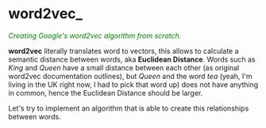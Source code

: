 # word2vec_
<font color="green">_Creating Google's word2vec algorithm from scratch._</font>

**word2vec** literally translates word to vectors, this allows to calculate a semantic distance between words, aka **Euclidean Distance**. Words such as _King_ and _Queen_ have a small distance between each other (as original word2vec documentation outlines), but _Queen_ and the word _tea_ (yeah, I'm living in the UK right now, I had to pick that word up) does not have anything in common, hence the Euclidean Distance should be larger.

Let's try to implement an algorithm that is able to create this relationships between words.
